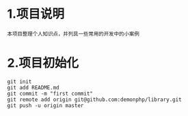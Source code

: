 # 1.项目说明
    本项目整理个人知识点，并列具一些常用的开发中的小案例

# 2.项目初始化
    git init
    git add README.md
    git commit -m "first commit"
    git remote add origin git@github.com:demonphp/library.git
    git push -u origin master

